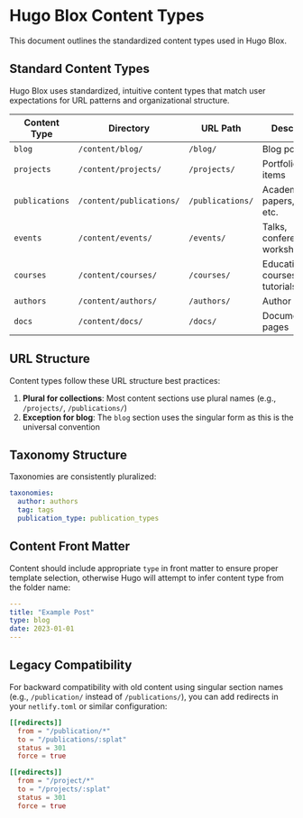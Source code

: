 # Hugo Blox Content Types

This document outlines the standardized content types used in Hugo Blox.

## Standard Content Types

Hugo Blox uses standardized, intuitive content types that match user expectations for URL patterns and organizational structure.

| Content Type | Directory | URL Path | Description |
|-------------|-----------|----------|-------------|
| `blog` | `/content/blog/` | `/blog/` | Blog posts |
| `projects` | `/content/projects/` | `/projects/` | Portfolio/project items |
| `publications` | `/content/publications/` | `/publications/` | Academic papers, books, etc. |
| `events` | `/content/events/` | `/events/` | Talks, conferences, workshops |
| `courses` | `/content/courses/` | `/courses/` | Educational courses and tutorials |
| `authors` | `/content/authors/` | `/authors/` | Author profiles |
| `docs` | `/content/docs/` | `/docs/` | Documentation pages |

## URL Structure

Content types follow these URL structure best practices:

1. **Plural for collections**: Most content sections use plural names (e.g., `/projects/`, `/publications/`)
2. **Exception for blog**: The `blog` section uses the singular form as this is the universal convention

## Taxonomy Structure

Taxonomies are consistently pluralized:

```yaml
taxonomies:
  author: authors
  tag: tags
  publication_type: publication_types
```

## Content Front Matter

Content should include appropriate `type` in front matter to ensure proper template selection, otherwise Hugo will attempt to infer content type from the folder name:

```yaml
---
title: "Example Post"
type: blog
date: 2023-01-01
---
```

## Legacy Compatibility

For backward compatibility with old content using singular section names (e.g., `/publication/` instead of `/publications/`), you can add redirects in your `netlify.toml` or similar configuration:

```toml
[[redirects]]
  from = "/publication/*"
  to = "/publications/:splat"
  status = 301
  force = true

[[redirects]]
  from = "/project/*"
  to = "/projects/:splat"
  status = 301
  force = true
```
